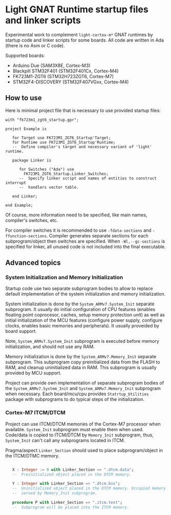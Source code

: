 
# Light GNAT Runtime startup files and linker scripts

Experimental work to complement `light-cortex-m*` GNAT runtimes by startup
code and linker scripts for some boards. All code are written in Ada (there is
no Asm or C code).

Supported boards:
 - Arduino Due (SAM3X8E, Cortex-M3)
 - Blackpill STM32F401 (STM32F401Cx, Cortex-M4)
 - FK723M1-ZGT6 (STM32H723ZGT6, Cortex-M7)
 - STM32F4-DISCOVERY (STM32F407VGxx, Cortex-M4)

## How to use

Here is minimal project file that is necessary to use provided startup files:


```
with "fk723m1_zgt6_startup.gpr";

project Example is

   for Target use FK723M1_ZGT6_Startup'Target;
   for Runtime use FK723M1_ZGT6_Startup'Runtime;
   --  Define compiler's target and necessary variant of 'light' runtime.

   package Linker is

      for Switches ("Ada") use
        FK723M1_ZGT6_Startup.Linker_Switches;
      --  Specify linker script and names of entities to construct interrupt
      --  handlers vector table.

   end Linker;

end Example;
```

Of course, more information need to be specified, like main names, compiler's
switches, etc.

For compiler switches it is recommended to use `-fdata-sections` and
`-ffunction-sections`. Compiler generates separate sections for each
subprogram/object then switches are specified. When `-Wl,--gc-sections` is
specified for linker, all unused code is not included into the final
executable.


## Advanced topics


### System Initialization and Memory Initialization

Startup code use two separate subprogram bodies to allow to replace default
implementation of the system initialization and memory initialization.

System initialization is done by the `System_ARMv7.System_Init` separate
subprogram. It usually do initial configuration of CPU features (enables
floating point coprocesor, caches, setup memory protection unit) as well as
initial initialization of the MCU features (configure power supply, configure
clocks, enables basic memories and peripherals). It usually proveided by board
support.

Note, `System_ARMv7.System_Init` subprogram is executed before memory
initialization, and should not use any RAM.

Memory initialization is done by the `System_ARMv7.Memory_Init` separate
subprogram. This subprogram copy preinitialized data from the FLASH to RAM, and
cleanup uninitialized data in RAM. This subprogram is usually provided by MCU
support.

Project can provide own implementation of separate subprogram bodies of the
`System_ARMv7.System_Init` and `System_ARMv7.Memory_Init` subprogram when
necessary. Each board/mcu/cpu provides `Statrtup_Utilities` package with
subprograms to do typical steps of the initialization.


### Cortex-M7 ITCM/DTCM

Project can use ITCM/DTCM memories of the Cortex-M7 processor when available.
`System_Init` subprogram must enable them when used. Code/data is copied to
ITCM/DTCM by `Memory_Init` subprogram, thus, `System_Init` can't call any
subprograms located in ITCM.

Pragma/aspect `Linker_Section` should used to place subprogram/object in the
ITCM/DTMC memory.

```ada

   X : Integer := 0 with Linker_Section => ".dtcm.data";
   --  Preinitialized object placed in the DTCM memory.

   Y : Integer with Linker_Section => ".dtcm.bss";
   --  Uninitialized object placed in the DTCM memory. Occupied memory is
   --  zeroed by Memory_Init subprogram.

   procedure P with Linker_Section => ".itcm.text";
   --  Subprogram will be placed into the ITCM memory.

```

